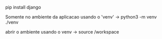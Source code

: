 pip install django

Somente no ambiente da aplicacao usando o 'venv'
-> python3 -m venv ./venv

abrir o ambiente usando o venv
-> source /workspace